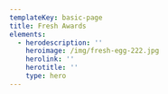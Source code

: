 ```yaml
---
templateKey: basic-page
title: Fresh Awards
elements:
  - herodescription: ''
    heroimage: /img/fresh-egg-222.jpg
    herolink: ''
    herotitle: ''
    type: hero
---
```


